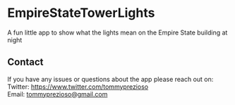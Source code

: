# EmpireStateTowerLights
A fun little app to show what the lights mean on the Empire State building at night

## Contact
If you have any issues or questions about the app please reach out on:\
Twitter: https://www.twitter.com/tommyprezioso \
Email: tommyprezioso@gmail.com 
